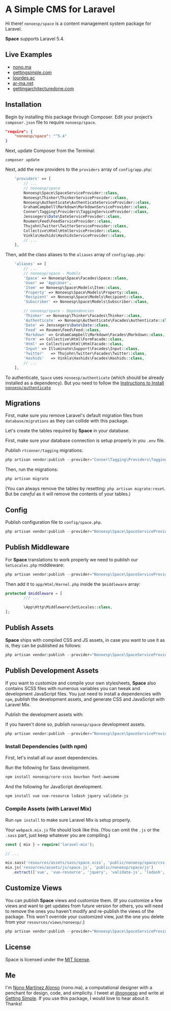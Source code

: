 # A Simple CMS for Laravel

Hi there! `nonoesp/space` is a content management system package for Laravel.

**Space** supports Laravel 5.4.

## Live Examples

- [nono.ma](http://nono.ma)
- [gettingsimple.com](http://gettingsimple.com)
- [lourdes.ac](http://lourdes.ac)
- [ar-ma.net](http://ar-ma.net)
- [gettingarchitecturedone.com](http://gettingarchitecturedone.com)

## Installation

Begin by installing this package through Composer. Edit your project’s `composer.json` file to require `nonoesp/space`.

```json
"require": {
	"nonoesp/space": "^5.4"
}
```

Next, update Composer from the Terminal:

```
composer update
```

Next, add the new providers to the `providers` array of `config/app.php`:

```php
	'providers' => [
		// ...
        // nonoesp/space
        Nonoesp\Space\SpaceServiceProvider::class,        
        Nonoesp\Thinker\ThinkerServiceProvider::class,  
        Nonoesp\Authenticate\AuthenticateServiceProvider::class,          
        GrahamCampbell\Markdown\MarkdownServiceProvider::class,
        Conner\Tagging\Providers\TaggingServiceProvider::class,
        Jenssegers\Date\DateServiceProvider::class,
        Roumen\Feed\FeedServiceProvider::class,
        Thujohn\Twitter\TwitterServiceProvider::class,
        Collective\Html\HtmlServiceProvider::class,
        Vinkla\Hashids\HashidsServiceProvider::class,				
		// ...
	],
```

Then, add the class aliases to the `aliases` array of `config/app.php`:

```php
	'aliases' => [
		// ...
        // nonoesp/space - Models
        'Space' => Nonoesp\Space\Facades\Space::class,
        'User' => 'App\User',
        'Item' => Nonoesp\Space\Models\Item::class,    
        'Property' => Nonoesp\Space\Models\Property::class,
        'Recipient' => Nonoesp\Space\Models\Recipient::class,
        'Subscriber' => Nonoesp\Space\Models\Subscriber::class,

        // nonoesp/space - Dependencies
        'Thinker' => Nonoesp\Thinker\Facades\Thinker::class,
        'Authenticate' => Nonoesp\Authenticate\Facades\Authenticate::class,
        'Date' => Jenssegers\Date\Date::class,
        'Feed' => Roumen\Feed\Feed::class,
        'Markdown' => GrahamCampbell\Markdown\Facades\Markdown::class,
        'Form' => Collective\Html\FormFacade::class,
        'Html' => Collective\Html\HtmlFacade::class,   
        'Input' => Illuminate\Support\Facades\Input::class,
        'Twitter'   => Thujohn\Twitter\Facades\Twitter::class,
        'Hashids'   => Vinkla\Hashids\Facades\Hashids::class,				
		// ...
	],
```

To authenticate, `Space` uses `nonoesp/authenticate` (which should be already installed as a dependency).
But you need to follow the [Instructions to Install `nonoesp/authenticate`](https://github.com/nonoesp/laravel-authenticate/tree/master)

## Migrations

First, make sure you remove Laravel's default migration files from `database/migrations` as they can collide
with this package.

Let's create the tables required by **Space** in your database.

First, make sure your database connection is setup properly in you `.env` file.

Publish `rtconner/tagging` migrations:

```php
php artisan vendor:publish --provider="Conner\Tagging\Providers\TaggingServiceProvider"
```

Then, run the migrations:

```php
php artisan migrate
```

(You can always remove the tables by resetting: `php artisan migrate:reset`.
	But be *careful* as it will remove the contents of your tables.)

## Config

Publish configuration file to `config/space.php`.

```php
php artisan vendor:publish --provider="Nonoesp\Space\SpaceServiceProvider" --tag=config
```

## Publish Middleware

For **Space** translations to work properly we need to publish our `SetLocales.php` middleware:

```php
php artisan vendor:publish --provider="Nonoesp\Space\SpaceServiceProvider" --tag=middleware
```

Then add it to `app/Html/Kernel.php` inside the `$middleware` array:

```php
protected $middleware = [
		/// ...

		\App\Http\Middleware\SetLocales::class,
];
```

## Publish Assets

**Space** ships with compiled CSS and JS assets, in case you want to use it as is,
they can be published as follows:

```php
php artisan vendor:publish --provider="Nonoesp\Space\SpaceServiceProvider" --tag=assets
```

## Publish Development Assets

If you want to customize and compile your own stylesheets,
**Space** also contains SCSS files with numerous variables
you can tweak and development JavaScript files.
You just need to install a dependencies with `npm`,
publish the development assets,
and generate CSS and JavaScript with Laravel Mix.

Publish the development assets with:

If you haven't done so, publish `nonoesp/space` development assets.

```php
php artisan vendor:publish --provider="Nonoesp\Space\SpaceServiceProvider" --tag=dev-assets
```

### Install Dependencies (with npm)

First, let's install all our asset dependencies.

Run the following for Sass development.

```bash
npm install nonoesp/core-scss bourbon font-awesome
```

And the following for JavaScript development.

```bash
npm install vue vue-resource lodash jquery validate-js
```

### Compile Assets (with Laravel Mix)

Run `npm install` to make sure Laravel Mix is setup properly.

Your `webpack.mix.js` file should look like this.
(You can omit the `.js` or the `.sass` part, just keep whatever you are compiling.)

```php
const { mix } = require('laravel-mix');

// ...

mix.sass('resources/assets/sass/space.scss', 'public/nonoesp/space/css');
mix.js('resources/assets/js/space.js', 'public/nonoesp/space/js')
   .extract(['vue', 'vue-resource', 'jquery', 'validate-js', 'lodash', 'axios']);;

```

## Customize Views

You can publish **Space** views and customize them. (If you customize a few views and want to get updates from future version for others, you will need to remove the ones you haven't modify and re-publish the views of the package. This won't override your customized view, just the one you delete from your `resources/views/nonoesp/`.)

```php
php artisan vendor:publish --provider="Nonoesp\Space\SpaceServiceProvider" --tag=views
```

## License

Space is licensed under the [MIT license](http://opensource.org/licenses/MIT).

## Me

I'm [Nono Martínez Alonso](http://nono.ma) (nono.ma), a computational designer with a penchant for design, code, and simplicity. I tweet at [@nonoesp](http://www.twitter.com/nonoesp) and write at [Getting Simple](http://gettingsimple.com/). If you use this package, I would love to hear about it. Thanks!
